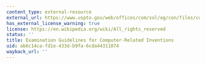 ```yaml
---
content_type: external-resource
external_url: https://www.uspto.gov/web/offices/com/sol/og/con/files/cons093.htm
has_external_license_warning: true
license: https://en.wikipedia.org/wiki/All_rights_reserved
status: ''
title: Examination Guidelines for Computer-Related Inventions
uid: ab6c14ca-fd1e-433d-b9fa-6cda44311074
wayback_url: ''
---
```

